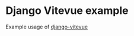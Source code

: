 # Django Vitevue example

Example usage of [django-vitevue](https://github.com/synw/django-vitevue)


